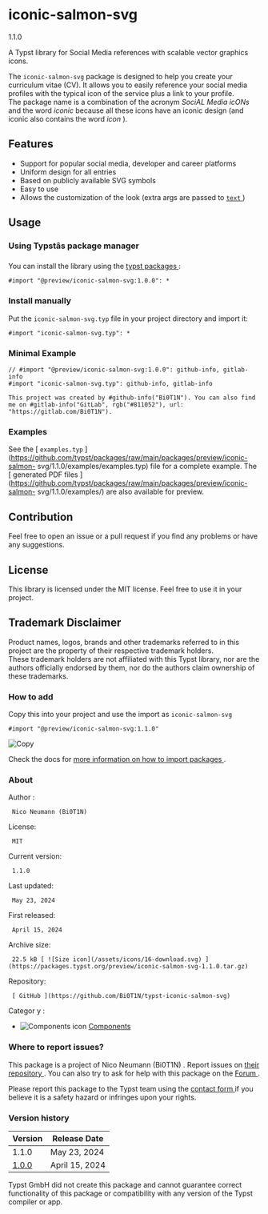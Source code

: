 #  iconic-salmon-svg

1.1.0

A Typst library for Social Media references with scalable vector graphics
icons.

The ` iconic-salmon-svg ` package is designed to help you create your
curriculum vitae (CV). It allows you to easily reference your social media
profiles with the typical icon of the service plus a link to your profile.  
The package name is a combination of the acronym _SociAL Media icONs_ and the
word _iconic_ because all these icons have an iconic design (and iconic also
contains the word _icon_ ).

##  Features

  * Support for popular social media, developer and career platforms 
  * Uniform design for all entries 
  * Based on publicly available SVG symbols 
  * Easy to use 
  * Allows the customization of the look (extra args are passed to [ ` text ` ](https://typst.app/docs/reference/text/text/) ) 

##  Usage

###  Using Typstâs package manager

You can install the library using the [ typst packages
](https://github.com/typst/packages) :

    
    
    #import "@preview/iconic-salmon-svg:1.0.0": *
    

###  Install manually

Put the ` iconic-salmon-svg.typ ` file in your project directory and import
it:

    
    
    #import "iconic-salmon-svg.typ": *
    

###  Minimal Example

    
    
    // #import "@preview/iconic-salmon-svg:1.0.0": github-info, gitlab-info
    #import "iconic-salmon-svg.typ": github-info, gitlab-info
    
    This project was created by #github-info("Bi0T1N"). You can also find me on #gitlab-info("GitLab", rgb("#811052"), url: "https://gitlab.com/Bi0T1N").
    

###  Examples

See the [ ` examples.typ `
](https://github.com/typst/packages/raw/main/packages/preview/iconic-salmon-
svg/1.1.0/examples/examples.typ) file for a complete example. The [ generated
PDF files
](https://github.com/typst/packages/raw/main/packages/preview/iconic-salmon-
svg/1.1.0/examples/) are also available for preview.

##  Contribution

Feel free to open an issue or a pull request if you find any problems or have
any suggestions.

##  License

This library is licensed under the MIT license. Feel free to use it in your
project.

##  Trademark Disclaimer

Product names, logos, brands and other trademarks referred to in this project
are the property of their respective trademark holders.  
These trademark holders are not affiliated with this Typst library, nor are
the authors officially endorsed by them, nor do the authors claim ownership of
these trademarks.

###  How to add

Copy this into your project and use the import as  ` iconic-salmon-svg `

    
    
    #import "@preview/iconic-salmon-svg:1.1.0"

![Copy](/assets/icons/16-copy.svg)

Check the docs for  [ more information on how to import packages
](https://typst.app/docs/reference/scripting/#packages) .

###  About

Author  :

     Nico Neumann (Bi0T1N) 
License:

     MIT 
Current version:

     1.1.0 
Last updated:

     May 23, 2024 
First released:

     April 15, 2024 
Archive size:

     22.5 kB [ ![Size icon](/assets/icons/16-download.svg) ](https://packages.typst.org/preview/iconic-salmon-svg-1.1.0.tar.gz)
Repository:

     [ GitHub ](https://github.com/Bi0T1N/typst-iconic-salmon-svg)
Categor  y  :

    

  * ![Components icon](/assets/icons/16-package.svg) [ Components ](https://typst.app/universe/search/?category=components)

###  Where to report issues?

This  package  is a project of  Nico Neumann (Bi0T1N)  .  Report issues on  [
their repository ](https://github.com/Bi0T1N/typst-iconic-salmon-svg) .  You
can also try to ask for help with this  package  on the  [ Forum
](https://forum.typst.app) .

Please report this  package  to the Typst team using the  [ contact form
](https://typst.app/contact) if you believe it is a safety hazard or infringes
upon your rights.

###  Version history

Version  |  Release Date   
---|---  
1.1.0  |  May 23, 2024   
[ 1.0.0 ](https://typst.app/universe/package/iconic-salmon-svg/1.0.0/) |  April 15, 2024   
  
Typst GmbH did not create this  package  and cannot guarantee correct
functionality of this  package  or compatibility with any version of the Typst
compiler or app.


